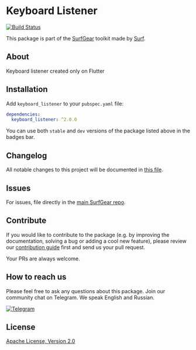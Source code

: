 # Keyboard Listener

[![Build Status](https://github.com/surfstudio/SurfGear/workflows/build/badge.svg)](https://github.com/surfstudio/SurfGear)

This package is part of the [SurfGear](https://github.com/surfstudio/SurfGear) toolkit made by [Surf](https://surf.ru).

## About

Keyboard listener created only on Flutter

## Installation

Add `keyboard_listener` to your `pubspec.yaml` file:

```yaml
dependencies:
  keyboard_listener: ^2.0.0
```

You can use both `stable` and `dev` versions of the package listed above in the badges bar.

## Changelog

All notable changes to this project will be documented in [this file](./CHANGELOG.md).

## Issues

For issues, file directly in the [main SurfGear repo](https://github.com/surfstudio/SurfGear).

## Contribute

If you would like to contribute to the package (e.g. by improving the documentation, solving a bug or adding a cool new feature), please review our [contribution guide](../../CONTRIBUTING.md) first and send us your pull request.

Your PRs are always welcome.

## How to reach us

Please feel free to ask any questions about this package. Join our community chat on Telegram. We speak English and Russian.

[![Telegram](https://img.shields.io/badge/chat-on%20Telegram-blue.svg)](https://t.me/SurfGear)

## License

[Apache License, Version 2.0](https://www.apache.org/licenses/LICENSE-2.0)
